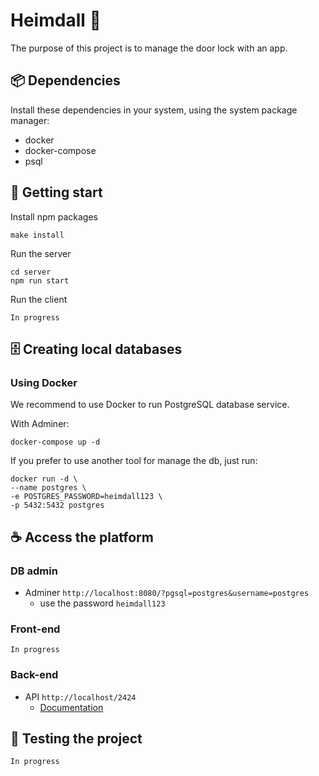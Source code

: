 # Heimdall 🚪

The purpose of this project is to manage the door lock with an app.

## 📦 Dependencies

Install these dependencies in your system, using the system package manager:
- docker
- docker-compose
- psql

## 🚀 Getting start

Install npm packages
```
make install
```

Run the server
```
cd server
npm run start
```

Run the client

`In progress`

## 🗄️ Creating local databases

### Using Docker

We recommend to use Docker to run PostgreSQL database service.

With Adminer:
```
docker-compose up -d
```

If you prefer to use another tool for manage the db, just run:
```
docker run -d \
--name postgres \
-e POSTGRES_PASSWORD=heimdall123 \
-p 5432:5432 postgres
```

## ☕ Access the platform

### DB admin

- Adminer `http://localhost:8080/?pgsql=postgres&username=postgres`
  - use the password `heimdall123`

### Front-end

`In progress`

### Back-end

- API `http://localhost/2424`
  - [Documentation](server)

## 🧪 Testing the project
`In progress`
